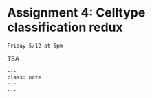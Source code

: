 # Assignment 4: Celltype classification redux

```{admonition} Due Date
Friday 5/12 at 5pm
```

TBA

```{admonition} Submission
---
class: note
---
...
```

